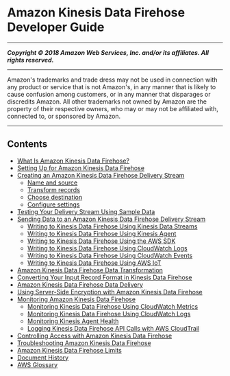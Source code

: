 # Amazon Kinesis Data Firehose Developer Guide

-----
*****Copyright &copy; 2018 Amazon Web Services, Inc. and/or its affiliates. All rights reserved.*****

-----
Amazon's trademarks and trade dress may not be used in 
     connection with any product or service that is not Amazon's, 
     in any manner that is likely to cause confusion among customers, 
     or in any manner that disparages or discredits Amazon. All other 
     trademarks not owned by Amazon are the property of their respective
     owners, who may or may not be affiliated with, connected to, or 
     sponsored by Amazon.

-----
## Contents
+ [What Is Amazon Kinesis Data Firehose?](what-is-this-service.md)
+ [Setting Up for Amazon Kinesis Data Firehose](before-you-begin.md)
+ [Creating an Amazon Kinesis Data Firehose Delivery Stream](basic-create.md)
   + [Name and source](create-name.md)
   + [Transform records](create-transform.md)
   + [Choose destination](create-destination.md)
   + [Configure settings](create-configure.md)
+ [Testing Your Delivery Stream Using Sample Data](test-drive-firehose.md)
+ [Sending Data to an Amazon Kinesis Data Firehose Delivery Stream](basic-write.md)
   + [Writing to Kinesis Data Firehose Using Kinesis Data Streams](writing-with-kinesis-streams.md)
   + [Writing to Kinesis Data Firehose Using Kinesis Agent](writing-with-agents.md)
   + [Writing to Kinesis Data Firehose Using the AWS SDK](writing-with-sdk.md)
   + [Writing to Kinesis Data Firehose Using CloudWatch Logs](writing-with-cloudwatch-logs.md)
   + [Writing to Kinesis Data Firehose Using CloudWatch Events](writing-with-cloudwatch-events.md)
   + [Writing to Kinesis Data Firehose Using AWS IoT](writing-with-iot.md)
+ [Amazon Kinesis Data Firehose Data Transformation](data-transformation.md)
+ [Converting Your Input Record Format in Kinesis Data Firehose](record-format-conversion.md)
+ [Amazon Kinesis Data Firehose Data Delivery](basic-deliver.md)
+ [Using Server-Side Encryption with Amazon Kinesis Data Firehose](encryption.md)
+ [Monitoring Amazon Kinesis Data Firehose](monitoring.md)
   + [Monitoring Kinesis Data Firehose Using CloudWatch Metrics](monitoring-with-cloudwatch-metrics.md)
   + [Monitoring Kinesis Data Firehose Using CloudWatch Logs](monitoring-with-cloudwatch-logs.md)
   + [Monitoring Kinesis Agent Health](agent-health.md)
   + [Logging Kinesis Data Firehose API Calls with AWS CloudTrail](monitoring-with-cloudtrail.md)
+ [Controlling Access with Amazon Kinesis Data Firehose](controlling-access.md)
+ [Troubleshooting Amazon Kinesis Data Firehose](troubleshooting.md)
+ [Amazon Kinesis Data Firehose Limits](limits.md)
+ [Document History](history.md)
+ [AWS Glossary](glossary.md)